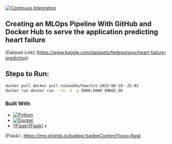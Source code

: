 
[![Continuus Integration](https://github.com/nikseddu/HeartDeployment/actions/workflows/github-docker-cicd.yaml/badge.svg)](https://github.com/nikseddu/HeartDeployment/actions/workflows/github-docker-cicd.yaml)


## Creating an MLOps Pipeline With GitHub and Docker Hub to serve the application predicting heart failure  

[Dataset Link] (https://www.kaggle.com/datasets/fedesoriano/heart-failure-prediction)

## Steps to Run: 

```bash
docker pull docker pull nikseddu/heartv1:2023-09-19--25-03
docker run docker run --rm -d -p 5000:5000 IMAGE_ID

```

### Built With
* [![Python][Python]][Python-url]
* [![Docker][Docker]][Docker-url]
* [![Flask][Flask]][Flask-url]
x



<!-- MARKDOWN LINKS & IMAGES -->
<!-- https://www.markdownguide.org/basic-syntax/#reference-style-links -->

[Python]: https://img.shields.io/badge/python-brightgreen?logo=Python&labelColor=Yellow
[Docker]: https://img.shields.io/docker/automated/nikseddu/heartv1
[Flask] : https://img.shields.io/badge/:badgeContent?logo=flask


[Python-url]: https://python.org/
[Docker-url]: https://www.docker.com/
[Flask-url]: https://flask.palletsprojects.com/en/2.3.x/